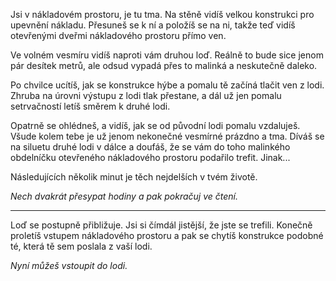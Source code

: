 Jsi v nákladovém prostoru, je tu tma. Na stěně vidíš velkou konstrukci pro upevnění nákladu. Přesuneš se k ní a položíš se na ni, takže teď vidíš otevřenými dveřmi nákladového prostoru přímo ven.

Ve volném vesmíru vidíš naproti vám druhou loď. Reálně to bude sice jenom pár desítek metrů, ale odsud vypadá přes to malinká a neskutečně daleko.

Po chvilce ucítíš, jak se konstrukce hýbe a pomalu tě začíná tlačit ven z lodi. Zhruba na úrovni výstupu z lodi tlak přestane, a dál už jen pomalu setrvačností letíš směrem k druhé lodi.

Opatrně se ohlédneš, a vidíš, jak se od původní lodi pomalu vzdaluješ. Všude kolem tebe je už jenom nekonečné vesmírné prázdno a tma. Díváš se na siluetu druhé lodi v dálce a doufáš, že se vám do toho malinkého obdelníčku otevřeného nákladového prostoru podařilo trefit. Jinak...

Následujících několik minut je těch nejdelších v tvém životě.

_Nech dvakrát přesypat hodiny a pak pokračuj ve čtení._

---

Loď se postupně přibližuje. Jsi si čímdál jistější, že jste se trefili. Konečně proletíš vstupem nákladového prostoru a pak se chytíš konstrukce podobné té, která tě sem poslala z vaší lodi.

_Nyní můžeš vstoupit do lodi._
